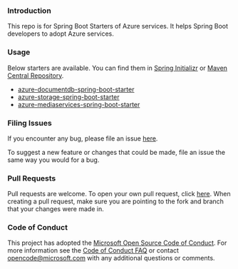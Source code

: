 ### Introduction

This repo is for Spring Boot Starters of Azure services. It helps Spring Boot developers to adopt Azure services.

### Usage

Below starters are available. You can find them in [Spring Initializr](http://start.spring.io/) or [Maven Central Repository](https://search.maven.org/).

- [azure-documentdb-spring-boot-starter](azure-documentdb-spring-boot-starter/README.md)
- [azure-storage-spring-boot-starter](azure-storage-spring-boot-starter/README.md)
- [azure-mediaservices-spring-boot-starter](azure-mediaservices-spring-boot-starter/README.md)

### Filing Issues

If you encounter any bug, please file an issue [here](https://github.com/Microsoft/azure-spring-boot-starters/issues/new).

To suggest a new feature or changes that could be made, file an issue the same way you would for a bug.

### Pull Requests

Pull requests are welcome. To open your own pull request, click [here](https://github.com/Microsoft/azure-spring-boot-starters/compare). When creating a pull request, make sure you are pointing to the fork and branch that your changes were made in.

### Code of Conduct

This project has adopted the [Microsoft Open Source Code of Conduct](https://opensource.microsoft.com/codeofconduct/). For more information see the [Code of Conduct FAQ](https://opensource.microsoft.com/codeofconduct/faq/) or contact [opencode@microsoft.com](mailto:opencode@microsoft.com) with any additional questions or comments.
